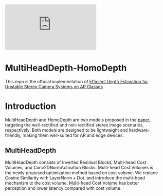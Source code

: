 ![res](https://github.com/UCI-ISA-Lab/MultiHeadDepth-HomoDepth/blob/main/imgs_for_repo/res.pdf)
# MultiHeadDepth-HomoDepth

This repo is the official implementation of [Efficient Depth Estimation for Unstable Stereo Camera Systems on AR Glasses](https://arxiv.org/abs/2411.10013)

# Introduction
MultiHeadDepth and HomoDepth are two models proposed in the [paper](https://arxiv.org/abs/2411.10013), targeting the well-rectified and non-rectified stereo image scenarios, respectively. Both models are designed to be lightweight and hardware-friendly, making them well-suited for AR and edge devices.

## MultiHeadDepth
MultiHeadDepth consists of Inverted Residual Blocks, Multi-head Cost Volumes, and Conv2DNormActivation Blocks. Multi-head Cost Volumes is the newly proposed optimization method based on cost volume. We replace Cosine Similarity with LayerNorm + Dot, and introduce the multi-head mechanism to the cost volume. Multi-head Cost Volume has better perception and lower latency compared with cost volume.




